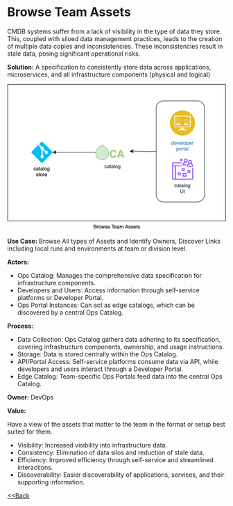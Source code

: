 # Browse Team Assets

CMDB systems suffer from a lack of visibility in the type of data they store. This, coupled with siloed data management practices, leads to the creation of multiple data copies and inconsistencies. These inconsistencies result in stale data, posing significant operational risks.

**Solution:**  A specification to consistently store data across applications, microservices, and all infrastructure components (physical and logical)

![Browse Team Assets](../assets/images/usecases/6.browseteamassets.svg)

**Use Case:** Browse All types of Assets and Identify Owners, Discover Links including local runs and environments at team or division level.

**Actors:**

- Ops Catalog: Manages the comprehensive data specification for infrastructure components.
- Developers and Users: Access information through self-service platforms or Developer Portal.
- Ops Portal Instances: Can act as edge catalogs, which can be discovered by a central Ops Catalog.


**Process:**

- Data Collection: Ops Catalog gathers data adhering to its specification, covering infrastructure components, ownership, and usage instructions.
- Storage: Data is stored centrally within the Ops Catalog.
- API/Portal Access: Self-service platforms consume data via API, while developers and users interact through a Developer Portal.
- Edge Catalog: Team-specific Ops Portals feed data into the central Ops Catalog.


**Owner:** DevOps 

**Value:** 

Have a view of the assets that matter to the team in the format or setup best suited for them.

- Visibility: Increased visibility into infrastructure data.
- Consistency: Elimination of data silos and reduction of stale data.
- Efficiency: Improved efficiency through self-service and streamlined interactions.
- Discoverability: Easier discoverability of applications, services, and their supporting information.



[<<Back](../usecases.md)
